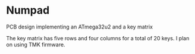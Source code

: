 # Numpad

PCB design implementing an ATmega32u2 and a key matrix

The key matrix has five rows and four columns for a total of 20 keys. I plan on using TMK firmware.